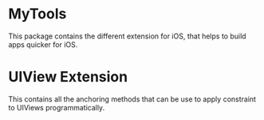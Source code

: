# MyTools


This package contains the different extension for iOS, that helps to build apps quicker for iOS.

# UIView Extension

This contains all the anchoring methods that can be use to apply constraint to UIViews programmatically.
